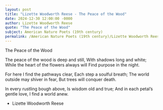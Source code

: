 ```yaml
---
layout: post
title: "Lizette Woodworth Reese - The Peace of the Wood"
date: 2024-12-30 12:00:00 -0000
author: Lizette Woodworth Reese
quote: "The Peace of the Wood"
subject: American Nature Poets (19th century)
permalink: /American Nature Poets (19th century)/Lizette Woodworth Reese/Lizette Woodworth Reese - The Peace of the Wood
---
```


The Peace of the Wood

The peace of the wood is deep and still,
   With shadows long and white;
While the heart of the flowers always will
   Find purpose in the night.

For here I find the pathways clear,
   Each step a soulful breath;
The world outside may shiver in fear,
   But trees will conquer death.

In every rustling bough above,
   Is wisdom old and true;
And in each petal’s gentle love,
   I find a world anew.

- Lizette Woodworth Reese
